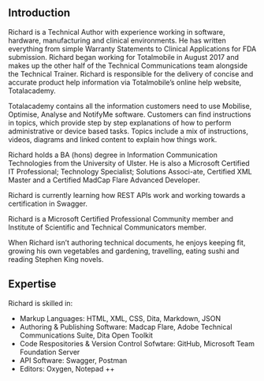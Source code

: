 ## Introduction

Richard is a Technical Author with experience working in software, hardware, manufacturing and clinical environments.  He has written everything from simple Warranty Statements to Clinical Applications for FDA submission.  Richard began working for Totalmobile in August 2017 and makes up the other half of the Technical Communications team alongside the Technical Trainer.  Richard is responsible for the delivery of concise and accurate product help information via Totalmobile’s online help website, Totalacademy.    

Totalacademy contains all the information customers need to use Mobilise, Optimise, Analyse and NotifyMe software.  Customers can find instructions in topics, which provide step by step explanations of how to perform administrative or device based tasks. Topics include a mix of instructions, videos, diagrams and linked content to explain how things work.

Richard holds a BA (hons) degree in Information Communication Technologies from the University of Ulster. He is also a Microsoft Certified IT Professional; Technology Specialist; Solutions Associ-ate, Certified XML Master and a Certified MadCap Flare Advanced Developer.

Richard is currently learning how REST APIs work and working towards a certification in Swagger.

Richard is a Microsoft Certified Professional Community member and Institute of Scientific and Technical Communicators member.

When Richard isn’t authoring technical documents, he enjoys keeping fit, growing his own vegetables and gardening, travelling, eating sushi and reading Stephen King novels. 

## Expertise

Richard is skilled in:

- Markup Languages: HTML, XML, CSS, Dita, Markdown, JSON
- Authoring & Publishing Software: Madcap Flare, Adobe Technical Communications Suite, Dita Open Toolkit 
- Code Respositories & Version Control Sofwtare: GitHub, Microsoft Team Foundation Server
- API Software: Swagger, Postman
- Editors: Oxygen, Notepad ++
